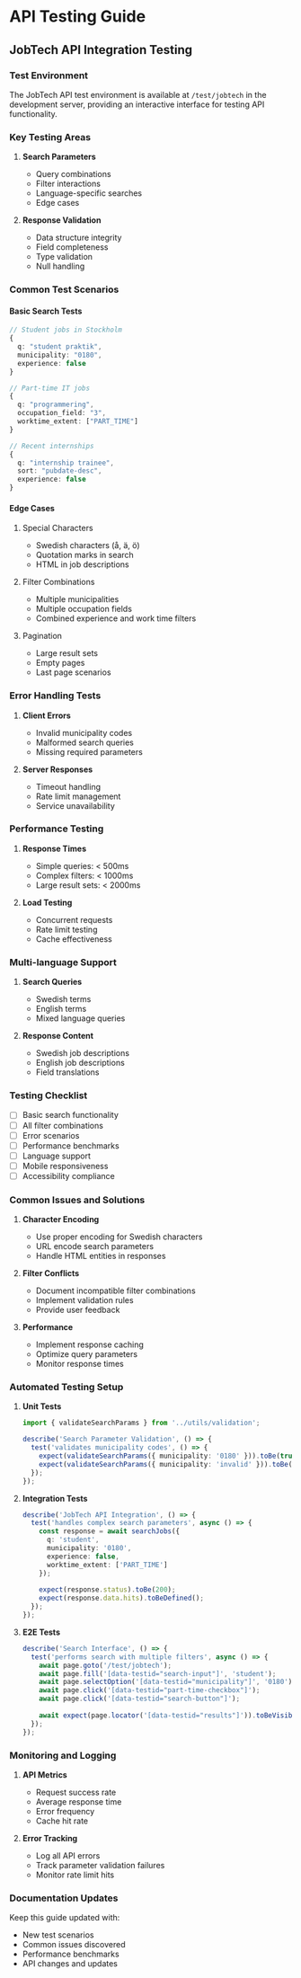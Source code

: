 # API Testing Guide

## JobTech API Integration Testing

### Test Environment

The JobTech API test environment is available at `/test/jobtech` in the development server, providing an interactive interface for testing API functionality.

### Key Testing Areas

1. **Search Parameters**
   - Query combinations
   - Filter interactions
   - Language-specific searches
   - Edge cases

2. **Response Validation**
   - Data structure integrity
   - Field completeness
   - Type validation
   - Null handling

### Common Test Scenarios

#### Basic Search Tests
```typescript
// Student jobs in Stockholm
{
  q: "student praktik",
  municipality: "0180",
  experience: false
}

// Part-time IT jobs
{
  q: "programmering",
  occupation_field: "3",
  worktime_extent: ["PART_TIME"]
}

// Recent internships
{
  q: "internship trainee",
  sort: "pubdate-desc",
  experience: false
}
```

#### Edge Cases
1. Special Characters
   - Swedish characters (å, ä, ö)
   - Quotation marks in search
   - HTML in job descriptions

2. Filter Combinations
   - Multiple municipalities
   - Multiple occupation fields
   - Combined experience and work time filters

3. Pagination
   - Large result sets
   - Empty pages
   - Last page scenarios

### Error Handling Tests

1. **Client Errors**
   - Invalid municipality codes
   - Malformed search queries
   - Missing required parameters

2. **Server Responses**
   - Timeout handling
   - Rate limit management
   - Service unavailability

### Performance Testing

1. **Response Times**
   - Simple queries: < 500ms
   - Complex filters: < 1000ms
   - Large result sets: < 2000ms

2. **Load Testing**
   - Concurrent requests
   - Rate limit testing
   - Cache effectiveness

### Multi-language Support

1. **Search Queries**
   - Swedish terms
   - English terms
   - Mixed language queries

2. **Response Content**
   - Swedish job descriptions
   - English job descriptions
   - Field translations

### Testing Checklist

- [ ] Basic search functionality
- [ ] All filter combinations
- [ ] Error scenarios
- [ ] Performance benchmarks
- [ ] Language support
- [ ] Mobile responsiveness
- [ ] Accessibility compliance

### Common Issues and Solutions

1. **Character Encoding**
   - Use proper encoding for Swedish characters
   - URL encode search parameters
   - Handle HTML entities in responses

2. **Filter Conflicts**
   - Document incompatible filter combinations
   - Implement validation rules
   - Provide user feedback

3. **Performance**
   - Implement response caching
   - Optimize query parameters
   - Monitor response times

### Automated Testing Setup

1. **Unit Tests**
   ```typescript
   import { validateSearchParams } from '../utils/validation';

   describe('Search Parameter Validation', () => {
     test('validates municipality codes', () => {
       expect(validateSearchParams({ municipality: '0180' })).toBe(true);
       expect(validateSearchParams({ municipality: 'invalid' })).toBe(false);
     });
   });
   ```

2. **Integration Tests**
   ```typescript
   describe('JobTech API Integration', () => {
     test('handles complex search parameters', async () => {
       const response = await searchJobs({
         q: 'student',
         municipality: '0180',
         experience: false,
         worktime_extent: ['PART_TIME']
       });
       
       expect(response.status).toBe(200);
       expect(response.data.hits).toBeDefined();
     });
   });
   ```

3. **E2E Tests**
   ```typescript
   describe('Search Interface', () => {
     test('performs search with multiple filters', async () => {
       await page.goto('/test/jobtech');
       await page.fill('[data-testid="search-input"]', 'student');
       await page.selectOption('[data-testid="municipality"]', '0180');
       await page.click('[data-testid="part-time-checkbox"]');
       await page.click('[data-testid="search-button"]');
       
       await expect(page.locator('[data-testid="results"]')).toBeVisible();
     });
   });
   ```

### Monitoring and Logging

1. **API Metrics**
   - Request success rate
   - Average response time
   - Error frequency
   - Cache hit rate

2. **Error Tracking**
   - Log all API errors
   - Track parameter validation failures
   - Monitor rate limit hits

### Documentation Updates

Keep this guide updated with:
- New test scenarios
- Common issues discovered
- Performance benchmarks
- API changes and updates